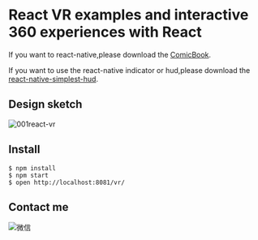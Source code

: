 # React VR examples and interactive 360 experiences with React

If you want to react-native,please download the [ComicBook](https://github.com/liyuechun/ComicBook).

If you want to use the react-native indicator or hud,please download the [react-native-simplest-hud](https://github.com/liyuechun/react-native-simplest-hud).


## Design sketch
<!--![000react-vr](http://ooqqekwlc.bkt.clouddn.com/002react-vr2.png)-->
![001react-vr](http://ooqqekwlc.bkt.clouddn.com/001react-vr1.png)

## Install
```shell
$ npm install
$ npm start
$ open http://localhost:8081/vr/
```

## Contact me

![微信](http://ooqqekwlc.bkt.clouddn.com/liyuechun-weixin.jpg)



